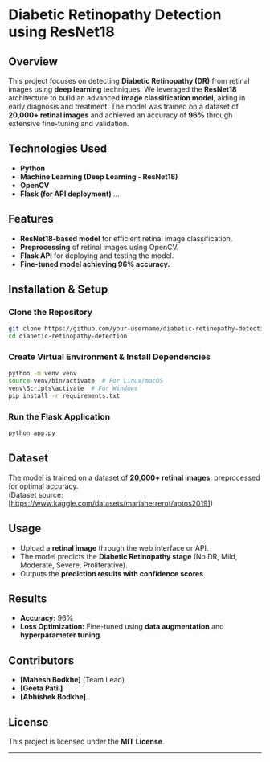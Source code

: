 # **Diabetic Retinopathy Detection using ResNet18** 


## **Overview**  
This project focuses on detecting **Diabetic Retinopathy (DR)** from retinal images using **deep learning** techniques. We leveraged the **ResNet18** architecture to build an advanced **image classification model**, aiding in early diagnosis and treatment. The model was trained on a dataset of **20,000+ retinal images** and achieved an accuracy of **96%** through extensive fine-tuning and validation.  

## **Technologies Used**  
- **Python**  
- **Machine Learning (Deep Learning - ResNet18)**  
- **OpenCV**  
- **Flask (for API deployment)**  ...

## **Features**  
- **ResNet18-based model** for efficient retinal image classification.  
- **Preprocessing** of retinal images using OpenCV.  
- **Flask API** for deploying and testing the model.  
- **Fine-tuned model achieving 96% accuracy.**  

## **Installation & Setup**  
### **Clone the Repository**  
```bash
git clone https://github.com/your-username/diabetic-retinopathy-detection.git
cd diabetic-retinopathy-detection
```

### **Create Virtual Environment & Install Dependencies**  
```bash
python -m venv venv
source venv/bin/activate  # For Linux/macOS
venv\Scripts\activate  # For Windows
pip install -r requirements.txt
```

### **Run the Flask Application**  
```bash
python app.py
```

## **Dataset**  
The model is trained on a dataset of **20,000+ retinal images**, preprocessed for optimal accuracy.  
(Dataset source: [https://www.kaggle.com/datasets/mariaherrerot/aptos2019])  

## **Usage**  
- Upload a **retinal image** through the web interface or API.  
- The model predicts the **Diabetic Retinopathy stage** (No DR, Mild, Moderate, Severe, Proliferative).  
- Outputs the **prediction results with confidence scores**.  

## **Results**  
- **Accuracy:** 96%  
- **Loss Optimization:** Fine-tuned using **data augmentation** and **hyperparameter tuning**.  

## **Contributors**  
- **[Mahesh Bodkhe]** (Team Lead)  
- **[Geeta Patil]**
- **[Abhishek Bodkhe]**  

## **License**  
This project is licensed under the **MIT License**.  

----
